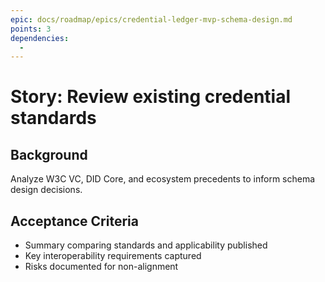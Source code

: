 ```yaml
---
epic: docs/roadmap/epics/credential-ledger-mvp-schema-design.md
points: 3
dependencies:
  -
---
```

# Story: Review existing credential standards

## Background
Analyze W3C VC, DID Core, and ecosystem precedents to inform schema design decisions.

## Acceptance Criteria
- Summary comparing standards and applicability published
- Key interoperability requirements captured
- Risks documented for non-alignment
